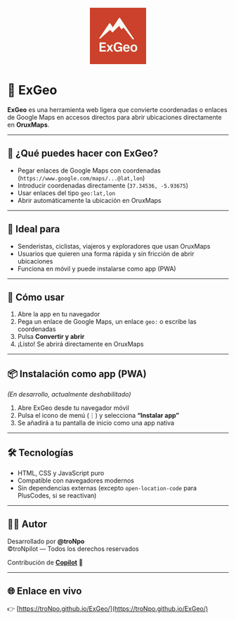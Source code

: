 <p align="center">
  <img src="./icon-512.png" alt="ExGeo Logo" width="128" height="128">
</p>

# 📍 ExGeo

**ExGeo** es una herramienta web ligera que convierte coordenadas o enlaces de Google Maps en accesos directos para abrir ubicaciones directamente en **OruxMaps**.

---

## 🚀 ¿Qué puedes hacer con ExGeo?

- Pegar enlaces de Google Maps con coordenadas (`https://www.google.com/maps/...@lat,lon`)
- Introducir coordenadas directamente (`37.34536, -5.93675`)
- Usar enlaces del tipo `geo:lat,lon`
- Abrir automáticamente la ubicación en OruxMaps

---

## 🧭 Ideal para

- Senderistas, ciclistas, viajeros y exploradores que usan OruxMaps
- Usuarios que quieren una forma rápida y sin fricción de abrir ubicaciones
- Funciona en móvil y puede instalarse como app (PWA)

---

## 📲 Cómo usar

1. Abre la app en tu navegador
2. Pega un enlace de Google Maps, un enlace `geo:` o escribe las coordenadas
3. Pulsa **Convertir y abrir**
4. ¡Listo! Se abrirá directamente en OruxMaps

---

## 📦 Instalación como app (PWA)

_(En desarrollo, actualmente deshabilitado)_

1. Abre ExGeo desde tu navegador móvil
2. Pulsa el icono de menú (⋮) y selecciona **“Instalar app”**
3. Se añadirá a tu pantalla de inicio como una app nativa

---

## 🛠️ Tecnologías

- HTML, CSS y JavaScript puro
- Compatible con navegadores modernos
- Sin dependencias externas (excepto `open-location-code` para PlusCodes, si se reactivan)

---

## 🧑‍💻 Autor

Desarrollado por **@troNpo**  
©troNpilot — Todos los derechos reservados

Contribución de [**Copilot**](https://play.google.com/store/apps/details?id=com.microsoft.copilot) 🤖

---

## 🌐 Enlace en vivo

👉 [https://troNpo.github.io/ExGeo/](https://troNpo.github.io/ExGeo/)
